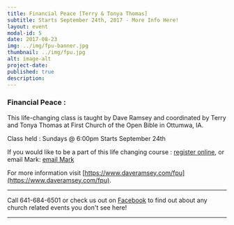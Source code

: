 ```yaml
---
title: Financial Peace [Terry & Tonya Thomas]
subtitle: Starts September 24th, 2017 - More Info Here!
layout: event
modal-id: 5
date: 2017-08-23
img: ../img/fpu-banner.jpg
thumbnail: ../img/fpu.jpg
alt: image-alt
project-date:
published: true
description:
---
```


### Financial Peace :

This life-changing class is taught by Dave Ramsey and coordinated by Terry and Tonya Thomas at First Church of the Open Bible in Ottumwa, IA.

Class held :
Sundays @ 6:00pm
Starts September 24th

If you would like to be a part of this life changing course : [register online](https://www.daveramsey.com/fpu/classes/1048310), or email Mark: [email Mark](mailto:bridge_mark@msn.com)

For more information visit [https://www.daveramsey.com/fpu](https://www.daveramsey.com/fpu).


-----

Call 641-684-6501 or check us out on <a href="https://www.facebook.com/FirstChurchOfTheOpenBibleOfOttumwa/" target="_blank">Facebook</a> to find out about any church related events you don't see here!

------
